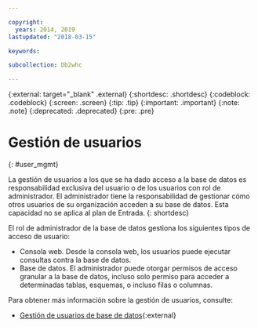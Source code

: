 ```yaml
---

copyright:
  years: 2014, 2019
lastupdated: "2018-03-15"

keywords:

subcollection: Db2whc

---
```


<!-- Attribute definitions --> 
{:external: target="_blank" .external}
{:shortdesc: .shortdesc}
{:codeblock: .codeblock}
{:screen: .screen}
{:tip: .tip}
{:important: .important}
{:note: .note}
{:deprecated: .deprecated}
{:pre: .pre}

# Gestión de usuarios
{: #user_mgmt}

La gestión de usuarios a los que se ha dado acceso a la base de datos es responsabilidad exclusiva del usuario o de los usuarios con rol de administrador. El administrador tiene la responsabilidad de gestionar cómo otros usuarios de su organización acceden a su base de datos. Esta capacidad no se aplica al plan de Entrada.
{: shortdesc}

El rol de administrador de la base de datos gestiona los siguientes tipos de acceso de usuario: 
* Consola web. Desde la consola web, los usuarios puede ejecutar consultas contra la base de datos.
* Base de datos. El administrador puede otorgar permisos de acceso granular a la base de datos, incluso solo permiso para acceder a determinadas tablas, esquemas, o incluso filas o columnas. 

Para obtener más información sobre la gestión de usuarios, consulte: 
- [Gestión de usuarios de base de datos](https://www.ibm.com/support/knowledgecenter/SS6NHC/com.ibm.swg.im.dashdb.security.doc/doc/user_mgmnt.html){:external}
